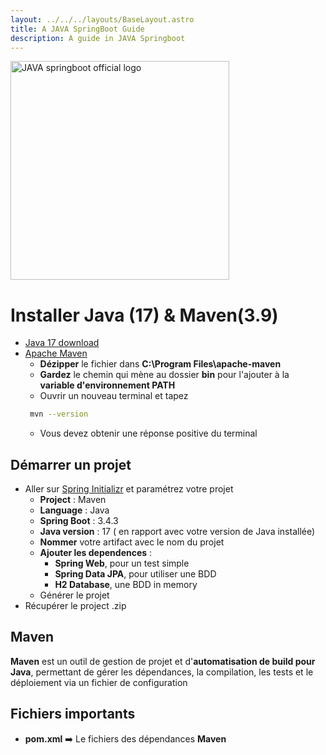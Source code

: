 ```yaml
---
layout: ../../../layouts/BaseLayout.astro
title: A JAVA SpringBoot Guide
description: A guide in JAVA Springboot
---
```

<img src="/thotify/src/assets/logos_officials/spring_boot.png" alt="JAVA springboot official logo " title="Cycle de vie DS" style="width: 350px;">

# Installer Java (17) & Maven(3.9)
- [Java 17 download](https://www.oracle.com/fr/java/technologies/downloads/#java17)
- [Apache Maven](https://maven.apache.org/download.cgi)
  - **Dézipper** le fichier dans **C:\Program Files\apache-maven**
  - **Gardez** le chemin qui mène au dossier **bin** pour l'ajouter à la **variable d'environnement PATH**
  - Ouvrir un nouveau terminal et tapez 
  ```bash
   mvn --version
   ```
  - Vous devez obtenir une réponse positive du terminal 

## Démarrer un projet 
- Aller sur [Spring Initializr](https://start.spring.io/) et paramétrez votre projet 
  - **Project** : Maven
  - **Language** : Java
  - **Spring Boot** : 3.4.3
  - **Java version** : 17 ( en rapport avec votre version de Java installée)
  - **Nommer** votre artifact avec le nom du projet 
  - **Ajouter les dependences** :
    - **Spring Web**, pour un test simple
    - **Spring Data JPA**, pour utiliser une BDD
    - **H2 Database**, une BDD in memory
  - Générer le projet 
- Récupérer le project .zip

## Maven
**Maven** est un outil de gestion de projet et d'**automatisation de build pour Java**, permettant de gérer les dépendances, la compilation, les tests et le déploiement via un fichier de configuration

## Fichiers importants
- **pom.xml** ➡️ Le fichiers des dépendances **Maven**




